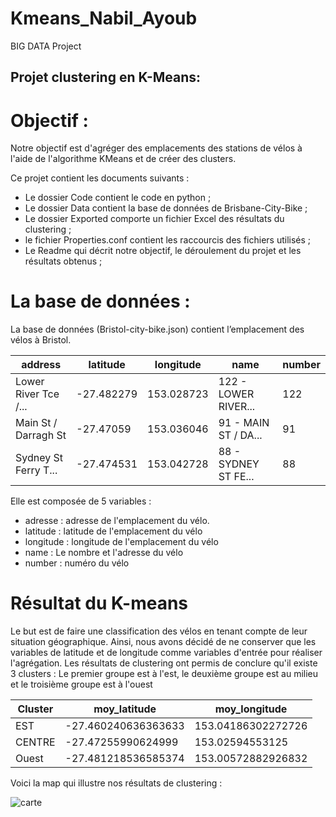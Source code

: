 # Kmeans_Nabil_Ayoub
BIG DATA Project


## Projet clustering en K-Means:


# Objectif :

Notre objectif est d'agréger des emplacements des stations de vélos à l'aide de l'algorithme KMeans et de créer des clusters. 

Ce projet contient les documents suivants :

* Le dossier Code contient le code en python ;
* Le dossier Data contient la base de données de Brisbane-City-Bike ;
* Le dossier Exported comporte un fichier Excel des résultats du clustering ;
* le fichier Properties.conf contient les raccourcis des fichiers utilisés ;
* Le Readme qui décrit notre objectif, le déroulement du projet et les résultats obtenus ;

# La base de données :

La base de données (Bristol-city-bike.json) contient l’emplacement des vélos à Bristol. 

| address            | latitude | longitude| name	              | number |
|--------------------|----------|----------|--------------------|--------|
|Lower River Tce /...|-27.482279|153.028723|122 - LOWER RIVER...|	  122  |
|Main St / Darragh St| -27.47059|153.036046|91 - MAIN ST / DA...|    91  |
|Sydney St Ferry T...|-27.474531|153.042728|88 - SYDNEY ST FE...|    88  |

Elle est composée de 5 variables : 

* adresse : adresse de l'emplacement du vélo.
* latitude : latitude de l'emplacement du vélo 
* longitude : longitude de l'emplacement du vélo
* name : Le nombre et l'adresse du vélo
* number : numéro du vélo 

# Résultat du K-means

Le but est de faire une classification des vélos en tenant compte de leur situation géographique. Ainsi, nous avons décidé de ne conserver que les variables de latitude et de longitude comme variables d'entrée pour réaliser l'agrégation.
Les résultats de clustering ont permis de conclure qu'il existe 3 clusters :
Le premier groupe est à l'est, le deuxième groupe est au milieu et le troisième groupe est à l'ouest 

|Cluster   |       moy_latitude|     moy_longitude|
|----------|-------------------|------------------|
|EST       |-27.460240636363633|153.04186302272726|
|CENTRE    | -27.47255990624999|   153.02594553125|
|Ouest     |-27.481218536585374|153.00572882926832|

Voici la map qui illustre nos résultats de clustering :

![carte](https://user-images.githubusercontent.com/92821366/152610495-307fc591-b30f-4e72-9c00-ef8a72b293d0.PNG)



